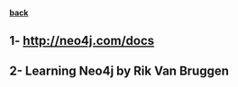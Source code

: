 #### [back](basic_features_main.md)

## 1- http://neo4j.com/docs
## 2- Learning Neo4j by Rik Van Bruggen
